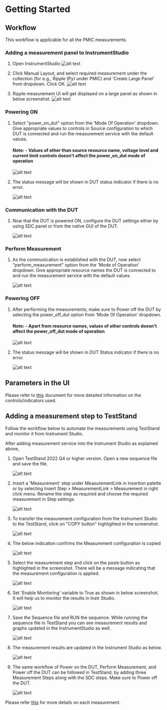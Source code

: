 # Getting Started

## Workflow
This workflow is applicable for all the PMIC measurements.

### Adding a measurement panel to InstrumentStudio

1. Open InstrumentStudio
   ![alt text](images/instr-studio-open-is.png)

2. Click Manual Layout, and select required measurement under the collection (for e.g., Ripple (Py) under PMIC) and 'Create Large Panel' from dropdown. Click OK.
   ![alt text](images/instr-studio-manual-layout.png)

3. Ripple measurement UI will get displayed on a large panel as shown in below screenshot.
   ![alt text](images/instr-studio-ripple-panel.png)

### Powering ON

1. Select "power_on_dut" option from the 'Mode Of Operation' dropdown. Give appropriate values to controls in Source configuration to which DUT is connected and run the measurement service with the default values.
   #### Note: - Values of other than source resource name, voltage level and current limit controls doesn't affect the power_on_dut mode of operation

   ![alt text](images/power-on-config.png)

2. The status message will be shown in DUT status indicator if there is no error. 
   
   ![alt text](images/power-on-status.png)

### Communication with the DUT

1. Now that the DUT is powered ON, configure the DUT settings either by using SDC panel or from the native GUI of the DUT.

   ![alt text](images/sdc-panel.png)

### Perform Measurement

1. As the communication is established with the DUT, now select "perform_measurement" option from the 'Mode of Operation' dropdown. Give appropriate resource names the DUT is connected to and run the measurement service with the default values.
   
   ![alt text](images/perform-meas-ripple.png)

### Powering OFF

1. After performing the measurements, make sure to Power off the DUT by selecting the power_off_dut option from 'Mode Of Operation' dropdown. 
   #### Note: - Apart from resource names, values of other controls doesn't affect the power_off_dut mode of operation

   ![alt text](images/power-off-config.png)

2. The status message will be shown in DUT Status indicator if there is no error. 
   
   ![alt text](images/power-off-status.png)

## Parameters in the UI

Please refer to [this](measurements/common/parameters-def.md) document for more detailed information on the controls/indicators used.

## Adding a  measurement step to TestStand 

Follow the workflow below to automate the measurements using TestStand and monitor it from Instrument Studio.

After adding measurement service into the Instrument Studio as explained above,

1. Open TestStand 2022 Q4 or higher version. Open a new sequence file and save the file. 

   ![alt text](images/teststand-open-seq.png)

2. Insert a 'Measurement' step under MeasurementLink in Insertion palette or by selecting Insert Step > MeasurementLink > Measurement in right click menu.
   Rename the step as required and choose the required measurement in Step settings.

   ![alt text](images/teststand-insert-measlink-step.png)

3. To transfer the measurement configuration from the Instrument Studio to the TestStand, click on "COPY button" highlighted in the screenshot.

   ![alt text](images/instr-studio-copy-meas-config.png)

4. The below indication confirms the Measurement configuration is copied

   ![alt text](images/instr-studio-meas-config-copied.png)

5. Select the measurement step and click on the paste button as highlighted in the screenshot. There will be a message indicating that the measurement configuration is applied.

   ![alt text](images/teststand-paste-config.png)

6. Set 'Enable Monitoring' variable to True as shown in below screenshot. It will help us to monitor the results in Instr Studio.

   ![alt text](images/teststand-enable-monitoring.png)

7. Save the Sequence file and RUN the sequence. While running the sequence file in TestStand you can see measurement results and graphs updated in the InstrumentStudio as well.

   ![alt text](images/teststand-run-seq.png)

8. The measurement results are updated in the Instrument Studio as below.

   ![alt text](images/instr-studio-results-from-ts.png)

9. The same workflow of Power on the DUT, Perform Measurement, and Power off the DUT can be followed in TestStand, by adding three Measurement Steps along with the SDC steps. Make sure to Power off the DUT. 

   ![alt text](images/teststand-measlink-steps.png)

Please refer [this](measurements/meas-index.md) for more details on each measurement.
